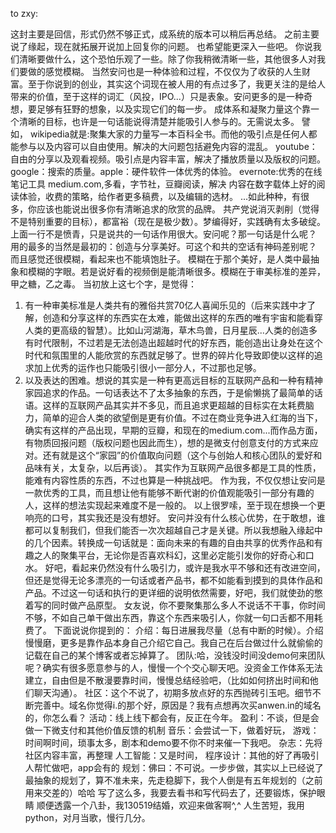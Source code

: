 to zxy:

这封主要是回信，形式仍然不够正式，成系统的版本可以稍后再总结。
之前主要说了缘起，现在就拓展开说加上回复你的问题。
也希望能更深入一些吧。
你说我们清晰要做什么，这个恐怕乐观了一些。除了你我稍微清晰一些，其他很多人对我们要做的感觉模糊。
当然安问也是一种体验和过程，不仅仅为了收获的人生财富。至于你说到的创业，其实这个词现在被人用的有点过多了，我更关注的是给人带来的价值，至于这样的词汇（风投，IPO...）只是表象。安问更多的是一种奇想，要足够有狂野的想象，以及实现它们的每一步。
成体系和凝聚力量这个靠一个清晰的目标，也许是一句话能说得清楚并能吸引人参与的。无需说太多。
譬如，
wikipedia就是:聚集大家的力量写一本百科全书。而他的吸引点是任何人都能参与以及内容可以自由使用。解决的大问题包括避免内容的混乱。
youtube：自由的分享以及观看视频。吸引点是内容丰富，解决了播放质量以及版权的问题。
google：搜索的质量。apple：硬件软件一体优秀的体验。
evernote:优秀的在线笔记工具
medium.com,多看，字节社，豆瓣阅读，解决 内容在数字载体上好的阅读体验，收费的策略，给作者更多稿费，以及编辑的选材。
...如此种种，有很多，你应该也能说出很多你有清晰追求的欣赏的品牌。
共产党说消灭剥削（觉得不是特别重要的目标），都富裕（现在是极少数）。梦编得好，实践确有太多破绽。
上面一行不是愤青，只是说共的一句话作用很大。安问呢？那一句话是什么呢？
用的最多的当然是最初的：创造与分享美好。可这个和共的空话有神码差别呢？
而且感觉还很模糊，看起来也不能填饱肚子。
模糊在于那个美好，是人类中最抽象和模糊的字眼。若是说好看的视频倒是能清晰很多。模糊在于审美标准的差异，甲之糖，乙之毒。
当初放上这七个字，是觉得：
1. 有一种审美标准是人类共有的雅俗共赏70亿人喜闻乐见的（后来实践中才了解，创造和分享这样的东西实在太难，能做出这样的东西的唯有宇宙和能看穿人类的更高级的智慧）。比如山河湖海，草木鸟兽，日月星辰...人类的创造多有时代限制，不过若是无法创造出超越时代的好东西，能创造出让身处在这个时代和氛围里的人能欣赏的东西就足够了。世界的碎片化导致即使以这样的追求加上优秀的运作也只能吸引很小一部分人，不过那也足够。
2. 以及表达的困难。想说的其实是一种有更高远目标的互联网产品和一种有精神家园追求的作品。一句话表达不了太多抽象的东西，于是偷懒挑了最简单的话语。这样的互联网产品其实并不多见，而且追求更超越的目标实在太耗费脑力，简单的迎合人类的欲望倒是更有价值。不过在商业竞争进入红海的当下，确实有这样的产品出现，早期的豆瓣，和现在的medium.com...而作品方面，有物质回报问题（版权问题也因此而生），想的是微支付创意支付的方式来应对。还有就是这个“家园”的价值取向问题（这个与创始人和核心团队的爱好和品味有关，太复杂，以后再谈）。 其实作为互联网产品很多都是工具的性质，能难有内容性质的东西，不过也算是一种挑战吧。
作为我，不仅仅想让安问是一款优秀的工具，而且想让他有能够不断代谢的价值观能吸引一部分有趣的人，这样的想法实现起来难度不是一般的。
以上很罗嗦，至于现在想换一个更响亮的口号，其实我还是没有想好。
安问并没有什么核心优势，在于敢想，谁都可以复制我们，但我们能否一次次超越自己才是关键。所以我想融入缘起中的几个因素。转换成一句话就是：面向未来的有趣的自由共享的优秀作品和有趣之人的聚集平台，无论你是否喜欢科幻，这里必定能引发你的好奇心和口水。
好吧，看起来仍然没有什么吸引力，或许是我水平不够和还有改进空间，但还是觉得无论多漂亮的一句话或者产品书，都不如能看到摸到的具体作品和产品。不过这一句话和执行的更详细的说明依然需要，好吧，我们就使劲的憋着写的同时做产品原型。
女友说，你不要聚集那么多人不说话不干事，你时间不够，不如自己单干做出东西，靠这个东西来吸引人，你就一句口舌都不用耗费了。
下面说说你提到的：
介绍：每日进展我尽量（总有中断的时候）。介绍慢慢磨，更多是靠作品本身自己介绍它自己。我自己在后台做过什么就偷偷的记载在自己的某个博客或者忘掉算了。
团队:哈，没钱没时间没demo何来团队呢？确实有很多愿意参与的人，慢慢一个个交心聊天吧。没资金工作体系无法建立，自由但是不散漫要靠时间，慢慢总结经验吧，（比如如何挤出时间和他们聊天沟通）。
社区：这个不说了，初期多放点好的东西抛砖引玉吧。细节不断完善中。域名你觉得i.的那个好，原因是？我有点想再次买anwen.in的域名的，你怎么看？
活动：线上线下都会有，反正在今年。
盈利：不谈，但是会做一下微支付和其他价值反馈的机制
音乐：会尝试一下，做着好玩，
游戏：时间啊时间，琐事太多，剧本和demo要不你不时来催一下我吧。
杂志：先将社区内容丰富，再整理
人工智能：又是时间，
程序设计：其他的好了再吸引人帮忙做吧，app会有的
规划：佛曰：不可说。一步步做，其实以上已经说了最抽象的规划了，算不准未来，先走稳脚下，我个人倒是有五年规划的（之前用来交差的）哈哈
写了这么多，我要去看书和写代码去了，还要锻炼，保护眼睛
顺便透露一个八卦，我130519结婚，欢迎来做客啊^,^
人生苦短，我用python，对月当歌，慢行几分。


